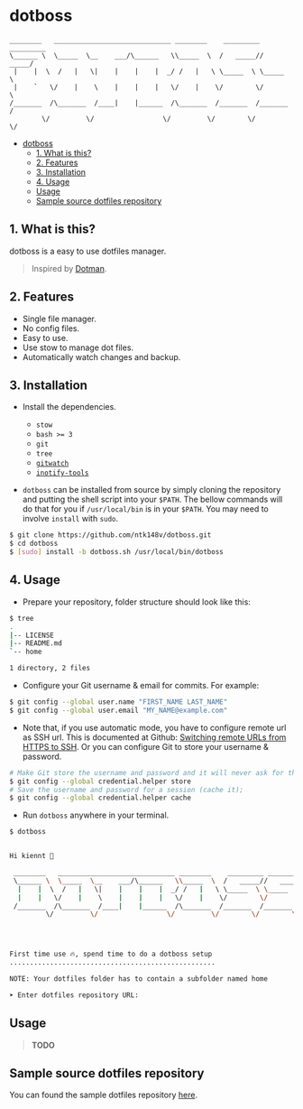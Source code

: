# dotboss

```
________   _____________________________ ________    _________ _________
\______ \  \_____  \__    ___/\______   \\_____  \  /   _____//   _____/
 |    |  \  /   |   \|    |    |    |  _/ /   |   \ \_____  \ \_____  \
 |    `   \/    |    \    |    |    |   \/    |    \/        \/        \
/_______  /\_______  /____|    |______  /\_______  /_______  /_______  /
        \/         \/                 \/         \/        \/        \/
```

- [dotboss](#dotboss)
  - [1. What is this?](#1-what-is-this)
  - [2. Features](#2-features)
  - [3. Installation](#3-installation)
  - [4. Usage](#4-usage)
  - [Usage](#usage)
  - [Sample source dotfiles repository](#sample-source-dotfiles-repository)

## 1. What is this?

dotboss is a easy to use dotfiles manager.

> Inspired by [Dotman](https://www.freecodecamp.org/news/build-your-own-dotfiles-manager-from-scratch/).

## 2. Features

- Single file manager.
- No config files.
- Easy to use.
- Use stow to manage dot files.
- Automatically watch changes and backup.

## 3. Installation

- Install the dependencies.

  - `stow`
  - `bash >= 3`
  - `git`
  - `tree`
  - [`gitwatch`](https://github.com/gitwatch/gitwatch)
  - [`inotify-tools`](https://github.com/rvoicilas/inotify-tools)

- `dotboss` can be installed from source by simply cloning the repository and putting the shell script into your `$PATH`. The bellow commands will do that for you if `/usr/local/bin` is in your `$PATH`. You may need to involve `install` with `sudo`.

```bash
$ git clone https://github.com/ntk148v/dotboss.git
$ cd dotboss
$ [sudo] install -b dotboss.sh /usr/local/bin/dotboss
```

## 4. Usage

- Prepare your repository, folder structure should look like this:

```bash
$ tree
.
|-- LICENSE
|-- README.md
`-- home

1 directory, 2 files
```

- Configure your Git username & email for commits. For example:

```bash
$ git config --global user.name "FIRST_NAME LAST_NAME"
$ git config --global user.email "MY_NAME@example.com"
```

- Note that, if you use automatic mode, you have to configure remote url as SSH url. This is documented at Github: [Switching remote URLs from HTTPS to SSH](https://help.github.com/articles/changing-a-remote-s-url/#switching-remote-urls-from-https-to-ssh). Or you can configure Git to store your username & password.

```bash
# Make Git store the username and password and it will never ask for them.
$ git config --global credential.helper store
# Save the username and password for a session (cache it);
$ git config --global credential.helper cache
```

- Run `dotboss` anywhere in your terminal.

```bash
$ dotboss


Hi kiennt 👋

 ________   _____________________________ ________    _________ _________
 \______ \  \_____  \__    ___/\______   \\_____  \  /   _____//   _____/
  |    |  \  /   |   \|    |    |    |  _/ /   |   \ \_____  \ \_____  \
  |    |   \/    |    \    |    |    |   \/    |    \/        \/        \
 /_______  /\_______  /____|    |______  /\_______  /_______  /_______  /
         \/         \/                 \/         \/        \/        \/




First time use 🔥, spend time to do a dotboss setup
...................................................

NOTE: Your dotfiles folder has to contain a subfolder named home

➤ Enter dotfiles repository URL:
```

## Usage

> **TODO**

## Sample source dotfiles repository

You can found the sample dotfiles repository [here](https://github.com/ntk148v/dotfiles).

